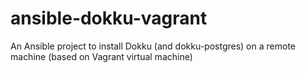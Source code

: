 # ansible-dokku-vagrant
An Ansible project to install Dokku (and dokku-postgres) on a remote machine (based on Vagrant virtual machine)
